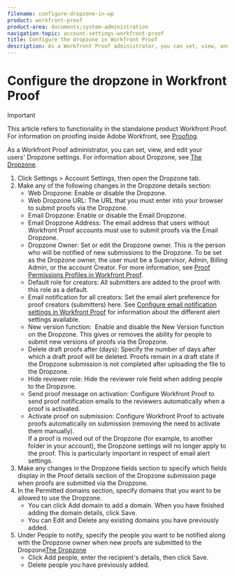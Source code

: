 ```yaml
---
filename: configure-dropzone-in-wp
product: workfront-proof
product-area: documents;system-administration
navigation-topic: account-settings-workfront-proof
title: Configure the dropzone in Workfront Proof
description: As a Workfront Proof administrator, you can set, view, and edit your users' Dropzone settings. For information about Dropzone, see The Dropzone.
---
```


# Configure the dropzone in Workfront Proof

>[!IMPORTANT]
>
>This article refers to functionality in the standalone product Workfront Proof. For information on proofing inside Adobe Workfront, see [Proofing](../../../review-and-approve-work/proofing/proofing.md).

As a Workfront Proof administrator, you can set, view, and edit your users'&nbsp;Dropzone settings. For information about Dropzone, see [The Dropzone](../../../workfront-proof/wp-work-proofsfiles/create-proofs-and-files/dropzone.md).

<ol> 
 <li value="1">Click <span class="bold">Settings</span> > <span class="bold">Account Settings</span>, then open the <span class="bold">Dropzone</span> tab.</li> 
 <li value="2">Make any of the following changes in the <span class="bold">Dropzone details</span> section: 
  <ul>
   <li><span class="bold">Web Dropzone</span>: Enable or disable the Dropzone.</li>
   <li><span class="bold">Web Dropzone URL</span>: The URL that you must enter into your browser to submit proofs via the Dropzone.</li>
   <li><span class="bold">Email Dropzone</span>:&nbsp;Enable or disable the Email Dropzone.</li>
   <li><span class="bold">Email Dropzone Address</span>: The email address that users without Workfront Proof accounts must use to submit proofs via the Email Dropzone.</li>
   <li><span class="bold">Dropzone Owner</span>: Set or edit the Dropzone owner. This is the person who will be notified of new submissions to the Dropzone. To be set as the Dropzone owner, the user must be a Supervisor, Admin, Billing Admin, or the account Creator. For more information, see <a href="../../../workfront-proof/wp-acct-admin/account-settings/proof-perm-profiles-in-wp.md" class="MCXref xref" xrefformat="{para}">Proof Permissions Profiles in Workfront Proof</a>.</li>
   <li><span class="bold">Default role for creators</span>: All submitters are added to the proof with this role as a default.</li>
   <li><span class="bold">Email notification for all creators</span>: Set the email alert preference for proof creators (submitters) here. See <a href="../../../workfront-proof/wp-emailsntfctns/email-alerts/config-email-notification-settings-wp.md" class="MCXref xref" xrefformat="{para}">Configure email notification settings in Workfront Proof</a>&nbsp;for information about the different alert settings available.</li>
   <li><span class="bold">New version function</span>: &nbsp;Enable and disable the New Version function on the&nbsp;Dropzone. This gives or removes the ability for people to submit new versions of proofs via the Dropzone.</li>
   <li><span class="bold">Delete draft proofs after (days)</span>: Specify the number of days after which a draft proof will be deleted. Proofs remain in a draft state if the Dropzone submission is not completed after uploading the file to the Dropzone.</li>
   <li><span class="bold">Hide reviewer role</span>:&nbsp;Hide the reviewer role field when adding people to the Dropzone.</li>
   <li><span class="bold">Send proof message on activation</span>: Configure Workfront Proof to send proof notification emails to the reviewers automatically when a proof is activated.</li>
   <li><span class="bold">Activate proof on submission</span>: Configure Workfront Proof to activate proofs automatically on submission (removing the need to activate them manually).<br></li><note type="note">
    If a proof is moved out of the Dropzone (for example, to another folder in your account), the Dropzone settings will no longer apply to the proof. This is particularly important in respect of email alert settings.
   </note>
  </ul></li> 
 <li value="3">Make any changes in the <span class="bold">Dropzone fields</span> section to specify which fields display in the Proof details section of the Dropzone submission page when proofs are submitted via the Dropzone.</li> 
 <li value="4">In the <span class="bold">Permitted domains</span> section, specify domains that you want to be allowed to use the Dropzone. 
  <ul>
   <li>You can click <span class="bold">Add domain</span> to&nbsp;add a domain. When you have finished adding the domain details, click <span class="bold">Save</span>.</li>
   <li>You can&nbsp;<span class="bold">Edit</span>&nbsp;and <span class="bold">Delete</span> any existing domains you have previously added.&nbsp;</li>
  </ul></li> 
 <li value="5">Under <span class="bold">People to notify</span>,&nbsp;specify the people you want to be notified along with the Dropzone owner when new proofs are submitted to the Dropzone<a href="../../../workfront-proof/wp-work-proofsfiles/create-proofs-and-files/dropzone.md" class="MCXref xref" xrefformat="{para}">The Dropzone</a>
  <ul>
   <li>Click&nbsp;<span class="bold">Add people</span>, enter the recipient's details, then click <span class="bold">Save</span>.</li>
   <li><span class="bold">Delete</span> people you have previously added.</li>
  </ul></li> 
</ol>

